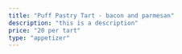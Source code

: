 ```yaml
---
title: "Puff Pastry Tart - bacon and parmesan"
description: "this is a description"
price: "20 per tart"
type: "appetizer"
---
```

